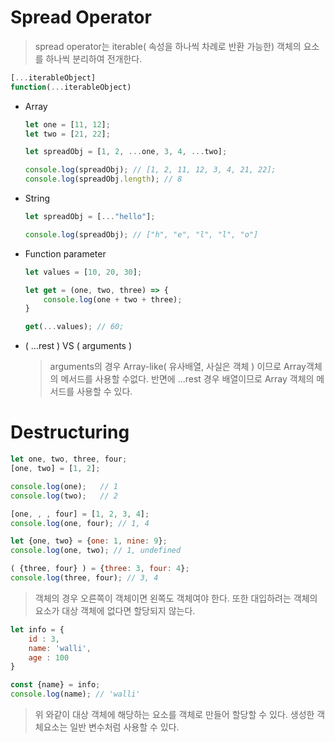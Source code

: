 # Spread Operator

> spread operator는 iterable( 속성을 하나씩 차례로 반환 가능한) 객체의 요소를 하나씩 분리하여 전개한다.

```javascript
[...iterableObject]
function(...iterableObject)
```



- Array

  ```javascript
  let one = [11, 12];
  let two = [21, 22];
  
  let spreadObj = [1, 2, ...one, 3, 4, ...two];
  
  console.log(spreadObj); // [1, 2, 11, 12, 3, 4, 21, 22];
  console.log(spreadObj.length); // 8
  ```



- String

  ```javascript
  let spreadObj = [..."hello"];
  
  console.log(spreadObj); // ["h", "e", "l", "l", "o"]
  ```



- Function parameter

  ```javascript
  let values = [10, 20, 30];
  
  let get = (one, two, three) => {
      console.log(one + two + three);
  }
  
  get(...values); // 60;
  ```



- ( ...rest ) VS ( arguments )

  > arguments의 경우 Array-like( 유사배열, 사실은 객체 ) 이므로 Array객체의 메서드를 사용할 수없다. 반면에 ...rest 경우 배열이므로 Array 객체의 메서드를 사용할 수 있다.





# Destructuring

```javascript
let one, two, three, four;
[one, two] = [1, 2];

console.log(one);	// 1
console.log(two);	// 2

[one, , , four] = [1, 2, 3, 4];
console.log(one, four); // 1, 4
```

```javascript
let {one, two} = {one: 1, nine: 9};
console.log(one, two); // 1, undefined

( {three, four} ) = {three: 3, four: 4};
console.log(three, four); // 3, 4
```

> 객체의 경우 오른쪽이 객체이면 왼쪽도 객체여야 한다. 또한 대입하려는 객체의 요소가 대상 객체에 없다면 할당되지 않는다.



```javascript
let info = {
    id : 3,
    name: 'walli',
    age : 100
}

const {name} = info;
console.log(name); // 'walli'
```

> 위 와같이 대상 객체에 해당하는 요소를 객체로 만들어 할당할 수 있다. 생성한 객체요소는 일반 변수처럼 사용할 수 있다.

